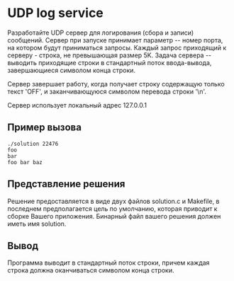 # UDP log service


Разработайте UDP сервер для логирования (сбора и записи) сообщений. Сервер при запуске принимает параметр -- номер порта, на котором будут приниматься запросы. Каждый запрос приходящий к серверу - строка, не превышающая размер 5K.  Задача сервера -- выводить приходящие строки в стандартный поток ввода-вывода, завершающиеся символом конца строки.

Сервер завершает работу, когда получает строку содержащую только текст 'OFF', и заканчивающуюся символом перевода строки '\n'. 

Сервер использует локальный адрес 127.0.0.1

## Пример вызова

```
./solution 22476
foo
bar 
foo bar baz
```

## Представление решения

Решение предоставляется в виде двух файлов solution.c и Makefile, в последнем предполагается цель по умолчанию, которая приводит к сборке Вашего приложения. Бинарный файл вашего решения должен иметь имя solution.

## Вывод

Программа выводит в стандартный поток строки, причем каждая строка должна оканчиваться символом конца строки.
